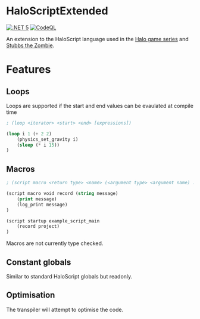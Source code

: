 # HaloScriptExtended

[![.NET 5](https://github.com/num0005/HaloScriptExtended/actions/workflows/dotnet.yml/badge.svg)](https://github.com/num0005/HaloScriptExtended/actions/workflows/dotnet.yml)
[![CodeQL](https://github.com/num0005/HaloScriptExtended/actions/workflows/codeql-analysis.yml/badge.svg)](https://github.com/num0005/HaloScriptExtended/actions/workflows/codeql-analysis.yml)

An extension to the HaloScript language used in the [Halo game series](https://en.wikipedia.org/wiki/Halo_(franchise)) and [Stubbs the Zombie](https://en.wikipedia.org/wiki/Stubbs_the_Zombie_in_Rebel_Without_a_Pulse).

# Features

## Loops
Loops are supported if the start and end values can be evaulated at compile time
```lisp
; (loop <iterator> <start> <end> [expressions])

(loop i 1 (+ 2 2) 
	(physics_set_gravity i)
	(sleep (* i 15))
)
```

## Macros

```lisp
; (script macro <return type> <name> (<argument type> <argument name) ...) [expressions])

(script macro void record (string message)
	(print message)
	(log_print message)
)

(script startup example_script_main
	(record project)
)
```


Macros are not currently type checked.

## Constant globals

Similar to standard HaloScript globals but readonly.

## Optimisation

The transpiler will attempt to optimise the code.
